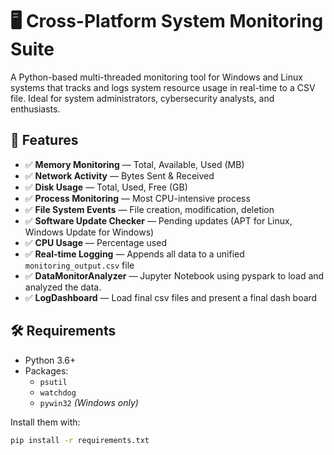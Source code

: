 # 🖥️ Cross-Platform System Monitoring Suite

A Python-based multi-threaded monitoring tool for Windows and Linux systems that tracks and logs system resource usage in real-time to a CSV file. Ideal for system administrators, cybersecurity analysts, and enthusiasts.

## 🚀 Features

- ✅ **Memory Monitoring** — Total, Available, Used (MB)
- ✅ **Network Activity** — Bytes Sent & Received
- ✅ **Disk Usage** — Total, Used, Free (GB)
- ✅ **Process Monitoring** — Most CPU-intensive process
- ✅ **File System Events** — File creation, modification, deletion
- ✅ **Software Update Checker** — Pending updates (APT for Linux, Windows Update for Windows)
- ✅ **CPU Usage** — Percentage used
- ✅ **Real-time Logging** — Appends all data to a unified `monitoring_output.csv` file
- ✅ **DataMonitorAnalyzer** — Jupyter Notebook using pyspark to load and analyzed the data.
- ✅ **LogDashboard** — Load final csv files and present a final dash board

## 🛠️ Requirements

- Python 3.6+
- Packages:
  - `psutil`
  - `watchdog`
  - `pywin32` *(Windows only)*
  
Install them with:
```bash
pip install -r requirements.txt
